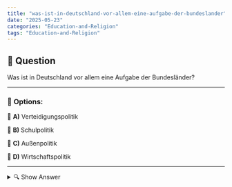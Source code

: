 ```yaml
---
title: "was-ist-in-deutschland-vor-allem-eine-aufgabe-der-bundeslander"
date: "2025-05-23"
categories: "Education-and-Religion"
tags: "Education-and-Religion"
---
```


## 📌 **Question**

Was ist in Deutschland vor allem eine Aufgabe der Bundesländer?



---

### 📝 **Options:**

🔘 **A)** Verteidigungspolitik

🔘 **B)** Schulpolitik

🔘 **C)** Außenpolitik

🔘 **D)** Wirtschaftspolitik

---

<details>
  <summary>🔍 Show Answer</summary>

  <p>
💡  <b>Correct Answer:</b>  b
  </p>
  <p>
    📖<b>Explanation:</b>
    In Deutschland ist das föderale System sehr wichtig, wobei die Bundesländer eigene Verantwortungsbereiche haben. Bildung ist eines dieser zentralen Bereiche, die stark von den Bundesländern beeinflusst werden. Jedes Bundesland hat seine eigene Schulpolitik, was bedeutet, dass es eigene Bildungspläne und -richtlinien gibt. Dies steht im Gegensatz zu Verteidigungspolitik und Außenpolitik, die auf Bundesebene geregelt werden. Wirtschaftspolitik kann sowohl bundesweit als auch auf Landesebene geregelt werden, doch die Schulpolitik bleibt eine Hauptaufgabe der Länder.
  </p>
</details>
